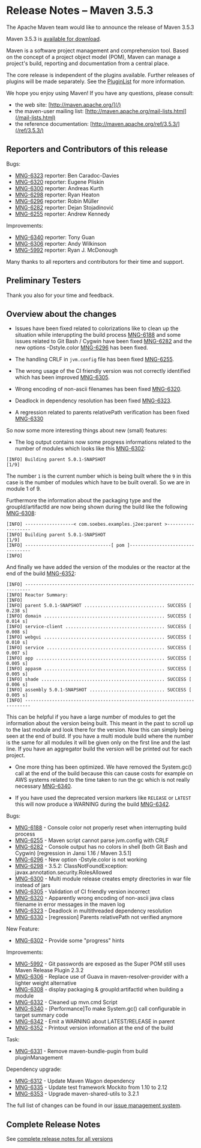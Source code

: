 <!-- 
 Licensed to the Apache Software Foundation (ASF) under one
 or more contributor license agreements.  See the NOTICE file
 distributed with this work for additional information
 regarding copyright ownership.  The ASF licenses this file
 to you under the Apache License, Version 2.0 (the
 "License"); you may not use this file except in compliance
 with the License.  You may obtain a copy of the License at

   http://www.apache.org/licenses/LICENSE-2.0

 Unless required by applicable law or agreed to in writing,
 software distributed under the License is distributed on an
 "AS IS" BASIS, WITHOUT WARRANTIES OR CONDITIONS OF ANY
 KIND, either express or implied.  See the License for the
 specific language governing permissions and limitations
 under the License.

 NOTE: For help with the syntax of this file, see:
 http://maven.apache.org/doxia/references/apt-format.html
-->

# Release Notes &#x2013; Maven 3.5.3

The Apache Maven team would like to announce the release of Maven 3.5.3

Maven 3.5.3 is [available for download][0].

Maven is a software project management and comprehension tool. Based on the concept of a project object model
(POM), Maven can manage a project's build, reporting and documentation from a central place.

The core release is independent of the plugins available. Further releases of plugins will be made separately.
See the [PluginList][1] for more information.

We hope you enjoy using Maven! If you have any questions, please consult:

- the web site: [http://maven.apache.org/](/)
- the maven-user mailing list: [http://maven.apache.org/mail-lists.html](/mail-lists.html)
- the reference documentation: [http://maven.apache.org/ref/3.5.3/](/ref/3.5.3/)


Reporters and Contributors of this release
------------------------------------------


Bugs:

 * [MNG-6323] reporter: Ben Caradoc-Davies
 * [MNG-6320] reporter: Eugene Pliskin
 * [MNG-6300] reporter: Andreas Kurth
 * [MNG-6298] reporter: Ryan Heaton
 * [MNG-6296] reporter: Robin Müller
 * [MNG-6282] reporter: Dejan Stojadinović
 * [MNG-6255] reporter: Andrew Kennedy

Improvements:

 * [MNG-6340] reporter: Tony Guan
 * [MNG-6306] reporter: Andy Wilkinson
 * [MNG-5992] reporter: Ryan J. McDonough


Many thanks to all reporters and contributors for their time and support.

Preliminary Testers
-------------------

Thank you also for your time and feedback.

Overview about the changes
--------------------------

 * Issues have been fixed related to colorizations like to clean up the situation while interuppting 
   the build process [MNG-6188][MNG-6188] and some issues related to Git Bash / Cygwin 
   have been fixed [MNG-6282][MNG-6282] and the new options -Dstyle.color 
   [MNG-6296][MNG-6296] has been fixed.
   
 * The handling CRLF in `jvm.config` file has been fixed [MNG-6255][MNG-6255].

 * The wrong usage of the CI friendly version was not correctly identified which has been improved [MNG-6305][MNG-6305].

 * Wrong encoding of non-ascii filenames has been fixed [MNG-6320][MNG-6320].

 * Deadlock in dependency resolution has been fixed [MNG-6323][MNG-6323].

 * A regression related to parents relativePath verification has been fixed [MNG-6330][MNG-6330]

 So now some more interesting things about new (small) features:

 * The log output contains now some progress informations related to the number of modules
   which looks like this [MNG-6302][MNG-6302]:

```
[INFO] Building parent 5.0.1-SNAPSHOT                                     [1/9]
```

   The number `1` is the current number which is being built where the `9` 
   in this case is the number of modules which have to be built overall.
   So we are in module 1 of 9.


   Furthermore the information about the packaging type and the groupId/artifactId
   are now being shown during the build like the following [MNG-6308][MNG-6308]:

```
[INFO] ------------------< com.soebes.examples.j2ee:parent >-------------------
[INFO] Building parent 5.0.1-SNAPSHOT                                     [1/9]
[INFO] --------------------------------[ pom ]---------------------------------
[INFO]
```

  And finally we have added the version of the modules or the reactor at the 
  end of the build [MNG-6352][MNG-6352]:

```
[INFO] ------------------------------------------------------------------------
[INFO] Reactor Summary:
[INFO]
[INFO] parent 5.0.1-SNAPSHOT .............................. SUCCESS [  0.238 s]
[INFO] domain ............................................. SUCCESS [  0.014 s]
[INFO] service-client ..................................... SUCCESS [  0.008 s]
[INFO] webgui ............................................. SUCCESS [  0.010 s]
[INFO] service ............................................ SUCCESS [  0.007 s]
[INFO] app ................................................ SUCCESS [  0.005 s]
[INFO] appasm ............................................. SUCCESS [  0.005 s]
[INFO] shade .............................................. SUCCESS [  0.006 s]
[INFO] assembly 5.0.1-SNAPSHOT ............................ SUCCESS [  0.005 s]
[INFO] ------------------------------------------------------------------------
```

   This can be helpful if you have a large number of modules to get the
   information about the version being built. This meant in the past to scroll up
   to the last module and look there for the version. Now this can simply being
   seen at the end of build.  If you have a multi module build where the number is
   the same for all modules it will be given only on the first line and the last
   line. If you have an aggregator build the version will be printed out for each
   project.

 * One more thing has been optimized. We have removed the System.gc()
   call at the end of the build because this 
   can cause costs for example on AWS systems related to the time 
   taken to run the gc which is not really necessary [MNG-6340][MNG-6340].

 * If you have used the deprecated version markers like `RELEASE` or `LATEST` 
   this will now produce a WARNING during the build [MNG-6342][MNG-6342].

Bugs:

 * [MNG-6188] - Console color not properly reset when interrupting build process
 * [MNG-6255] - Maven script cannot parse jvm.config with CRLF
 * [MNG-6282] - Console output has no colors in shell (both Git Bash and Cygwin) \[regression in Jansi 1.16 / Maven 3.5.1\]
 * [MNG-6296] - New option -Dstyle.color is not working
 * [MNG-6298] - 3.5.2: ClassNotFoundException: javax.annotation.security.RolesAllowed
 * [MNG-6300] - Multi module release creates empty directories in war file instead of jars
 * [MNG-6305] - Validation of CI friendly version incorrect
 * [MNG-6320] - Apparently wrong encoding of non-ascii java class filename in error messages in the maven log
 * [MNG-6323] - Deadlock in multithreaded dependency resolution
 * [MNG-6330] - [regression] Parents relativePath not verified anymore

New Feature:

 * [MNG-6302] - Provide some "progress" hints

Improvements:

 * [MNG-5992] - Git passwords are exposed as the Super POM still uses Maven Release Plugin 2.3.2
 * [MNG-6306] - Replace use of Guava in maven-resolver-provider with a lighter weight alternative
 * [MNG-6308] - display packaging & groupId:artifactId when building a module
 * [MNG-6332] - Cleaned up mvn.cmd Script
 * [MNG-6340] - [Performance]To make System.gc() call configurable in target summary code
 * [MNG-6342] - Emit a WARNING about LATEST/RELEASE in parent
 * [MNG-6352] - Printout version information at the end of the build

Task:

 * [MNG-6331] - Remove maven-bundle-pugin from build pluginManagement

Dependency upgrade:

 * [MNG-6312] - Update Maven Wagon dependency
 * [MNG-6335] - Update test framework Mockito from 1.10 to 2.12
 * [MNG-6353] - Upgrade maven-shared-utils to 3.2.1



The full list of changes can be found in our [issue management system][4].

## Complete Release Notes

See [complete release notes for all versions][5]

[0]: ../../download.html
[1]: ../../plugins/index.html
[2]: http://maven.apache.org/
[4]: https://issues.apache.org/jira/secure/ReleaseNote.jspa?projectId=12316922&version=12341428
[5]: ../../docs/history.html
[maven-enforcer-plugin]: /enforcer/maven-enforcer-plugin/
[maven-resources-plugin]: /enforcer/maven-resources-plugin/
[maven-aether-provider]: /ref/3.5.3/maven-aether-provider/
[maven-compat]: /ref/3.5.3/maven-compat/
[maven-resolver]: /maven.apache.org/resolver/

[MNG-5992]: https://issues.apache.org/jira/browse/MNG-5992
[MNG-6188]: https://issues.apache.org/jira/browse/MNG-6188
[MNG-6255]: https://issues.apache.org/jira/browse/MNG-6255
[MNG-6282]: https://issues.apache.org/jira/browse/MNG-6282
[MNG-6296]: https://issues.apache.org/jira/browse/MNG-6296
[MNG-6298]: https://issues.apache.org/jira/browse/MNG-6298
[MNG-6300]: https://issues.apache.org/jira/browse/MNG-6300
[MNG-6302]: https://issues.apache.org/jira/browse/MNG-6302
[MNG-6305]: https://issues.apache.org/jira/browse/MNG-6305
[MNG-6306]: https://issues.apache.org/jira/browse/MNG-6306
[MNG-6308]: https://issues.apache.org/jira/browse/MNG-6308
[MNG-6312]: https://issues.apache.org/jira/browse/MNG-6312
[MNG-6320]: https://issues.apache.org/jira/browse/MNG-6320
[MNG-6323]: https://issues.apache.org/jira/browse/MNG-6323
[MNG-6330]: https://issues.apache.org/jira/browse/MNG-6330
[MNG-6331]: https://issues.apache.org/jira/browse/MNG-6331
[MNG-6332]: https://issues.apache.org/jira/browse/MNG-6332
[MNG-6335]: https://issues.apache.org/jira/browse/MNG-6335
[MNG-6340]: https://issues.apache.org/jira/browse/MNG-6340
[MNG-6342]: https://issues.apache.org/jira/browse/MNG-6342
[MNG-6352]: https://issues.apache.org/jira/browse/MNG-6352
[MNG-6353]: https://issues.apache.org/jira/browse/MNG-6353
